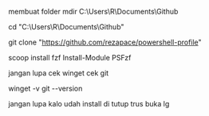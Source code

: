membuat folder mdir
C:\Users\R\Documents\Github

cd "C:\Users\R\Documents\Github"

git clone "https://github.com/rezapace/powershell-profile"

scoop install fzf
Install-Module PSFzf

jangan lupa cek winget
cek git 

winget -v
git --version

jangan lupa kalo udah install di tutup trus buka lg

